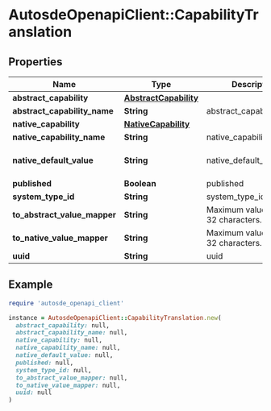 # AutosdeOpenapiClient::CapabilityTranslation

## Properties

| Name | Type | Description | Notes |
| ---- | ---- | ----------- | ----- |
| **abstract_capability** | [**AbstractCapability**](AbstractCapability.md) |  | [optional] |
| **abstract_capability_name** | **String** | abstract_capability_name | [optional] |
| **native_capability** | [**NativeCapability**](NativeCapability.md) |  | [optional] |
| **native_capability_name** | **String** | native_capability_name | [optional] |
| **native_default_value** | **String** | native_default_value | [optional][default to &#39; &#39;] |
| **published** | **Boolean** | published | [optional] |
| **system_type_id** | **String** | system_type_id | [optional] |
| **to_abstract_value_mapper** | **String** | Maximum value length is 32 characters. | [optional] |
| **to_native_value_mapper** | **String** | Maximum value length is 32 characters. | [optional] |
| **uuid** | **String** | uuid | [optional] |

## Example

```ruby
require 'autosde_openapi_client'

instance = AutosdeOpenapiClient::CapabilityTranslation.new(
  abstract_capability: null,
  abstract_capability_name: null,
  native_capability: null,
  native_capability_name: null,
  native_default_value: null,
  published: null,
  system_type_id: null,
  to_abstract_value_mapper: null,
  to_native_value_mapper: null,
  uuid: null
)
```

